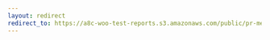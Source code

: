```yaml
---
layout: redirect
redirect_to: https://a8c-woo-test-reports.s3.amazonaws.com/public/pr-merge/40137/api/index.html
---
```

